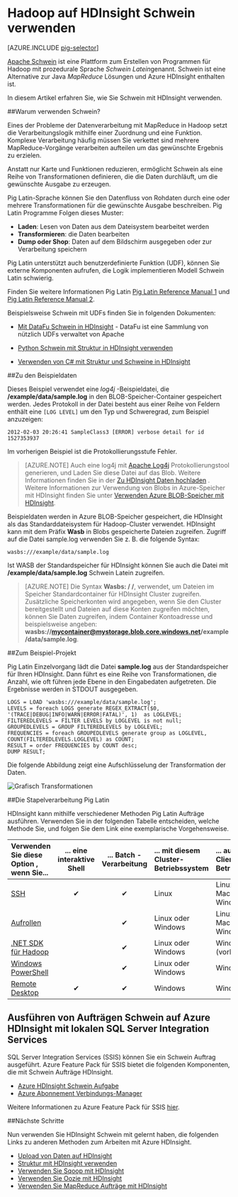 <properties
   pageTitle="Verwenden Hadoop Schweine in HDInsight | Microsoft Azure"
   description="Erfahren Sie, wie Hadoop auf HDInsight Schwein mit."
   services="hdinsight"
   documentationCenter=""
   authors="Blackmist"
   manager="jhubbard"
   editor="cgronlun"
    tags="azure-portal"/>

<tags
   ms.service="hdinsight"
   ms.devlang="na"
   ms.topic="article"
   ms.tgt_pltfrm="na"
   ms.workload="big-data"
   ms.date="09/14/2016"
   ms.author="larryfr"/>

# <a name="use-pig-with-hadoop-on-hdinsight"></a>Hadoop auf HDInsight Schwein verwenden

[AZURE.INCLUDE [pig-selector](../../includes/hdinsight-selector-use-pig.md)]

[Apache Schwein](http://pig.apache.org/) ist eine Plattform zum Erstellen von Programmen für Hadoop mit prozedurale Sprache *Schwein Latein*genannt. Schwein ist eine Alternative zur Java *MapReduce* Lösungen und Azure HDInsight enthalten ist.

In diesem Artikel erfahren Sie, wie Sie Schwein mit HDInsight verwenden.

##<a id="why"></a>Warum verwenden Schwein?

Eines der Probleme der Datenverarbeitung mit MapReduce in Hadoop setzt die Verarbeitungslogik mithilfe einer Zuordnung und eine Funktion. Komplexe Verarbeitung häufig müssen Sie verkettet sind mehrere MapReduce-Vorgänge verarbeiten aufteilen um das gewünschte Ergebnis zu erzielen.

Anstatt nur Karte und Funktionen reduzieren, ermöglicht Schwein als eine Reihe von Transformationen definieren, die die Daten durchläuft, um die gewünschte Ausgabe zu erzeugen.

Pig Latin-Sprache können Sie den Datenfluss von Rohdaten durch eine oder mehrere Transformationen für die gewünschte Ausgabe beschreiben. Pig Latin Programme Folgen dieses Muster:

- **Laden**: Lesen von Daten aus dem Dateisystem bearbeitet werden
- **Transformieren**: die Daten bearbeiten
- **Dump oder Shop**: Daten auf dem Bildschirm ausgegeben oder zur Verarbeitung speichern

Pig Latin unterstützt auch benutzerdefinierte Funktion (UDF), können Sie externe Komponenten aufrufen, die Logik implementieren Modell Schwein Latin schwierig.

Finden Sie weitere Informationen Pig Latin [Pig Latin Reference Manual 1](http://pig.apache.org/docs/r0.7.0/piglatin_ref1.html) und [Pig Latin Reference Manual 2](http://pig.apache.org/docs/r0.7.0/piglatin_ref2.html).

Beispielsweise Schwein mit UDFs finden Sie in folgenden Dokumenten:

* [Mit DataFu Schwein in HDInsight](hdinsight-hadoop-use-pig-datafu-udf.md) - DataFu ist eine Sammlung von nützlich UDFs verwaltet von Apache

* [Python Schwein mit Struktur in HDInsight verwenden](hdinsight-python.md)

* [Verwenden von C# mit Struktur und Schweine in HDInsight](hdinsight-hadoop-hive-pig-udf-dotnet-csharp.md)

##<a id="data"></a>Zu den Beispieldaten

Dieses Beispiel verwendet eine *log4j* -Beispieldatei, die **/example/data/sample.log** in den BLOB-Speicher-Container gespeichert werden. Jedes Protokoll in der Datei besteht aus einer Reihe von Feldern enthält eine `[LOG LEVEL]` um den Typ und Schweregrad, zum Beispiel anzuzeigen:

    2012-02-03 20:26:41 SampleClass3 [ERROR] verbose detail for id 1527353937

Im vorherigen Beispiel ist die Protokollierungsstufe Fehler.

> [AZURE.NOTE] Auch eine log4j mit [Apache Log4j](http://en.wikipedia.org/wiki/Log4j) Protokollierungstool generieren, und Laden Sie diese Datei auf das Blob. Weitere Informationen finden Sie in der [Zu HDInsight Daten hochladen](hdinsight-upload-data.md) . Weitere Informationen zur Verwendung von Blobs in Azure-Speicher mit HDInsight finden Sie unter [Verwenden Azure BLOB-Speicher mit HDInsight](hdinsight-hadoop-use-blob-storage.md).

Beispieldaten werden in Azure BLOB-Speicher gespeichert, die HDInsight als das Standarddateisystem für Hadoop-Cluster verwendet. HDInsight kann mit dem Präfix **Wasb** in Blobs gespeicherte Dateien zugreifen. Zugriff auf die Datei sample.log verwenden Sie z. B. die folgende Syntax:

    wasbs:///example/data/sample.log

Ist WASB der Standardspeicher für HDInsight können Sie auch die Datei mit **/example/data/sample.log** Schwein Latein zugreifen.

> [AZURE.NOTE] Die Syntax **Wasbs: / /**, verwendet, um Dateien im Speicher Standardcontainer für HDInsight Cluster zugreifen. Zusätzliche Speicherkonten wird angegeben, wenn Sie den Cluster bereitgestellt und Dateien auf diese Konten zugreifen möchten, können Sie Daten zugreifen, indem Container Kontoadresse und beispielsweise angeben: **wasbs://mycontainer@mystorage.blob.core.windows.net/example/data/sample.log**.


##<a id="job"></a>Zum Beispiel-Projekt

Pig Latin Einzelvorgang lädt die Datei **sample.log** aus der Standardspeicher für Ihren HDInsight. Dann führt es eine Reihe von Transformationen, die Anzahl, wie oft führen jede Ebene in den Eingabedaten aufgetreten. Die Ergebnisse werden in STDOUT ausgegeben.

    LOGS = LOAD 'wasbs:///example/data/sample.log';
    LEVELS = foreach LOGS generate REGEX_EXTRACT($0, '(TRACE|DEBUG|INFO|WARN|ERROR|FATAL)', 1)  as LOGLEVEL;
    FILTEREDLEVELS = FILTER LEVELS by LOGLEVEL is not null;
    GROUPEDLEVELS = GROUP FILTEREDLEVELS by LOGLEVEL;
    FREQUENCIES = foreach GROUPEDLEVELS generate group as LOGLEVEL, COUNT(FILTEREDLEVELS.LOGLEVEL) as COUNT;
    RESULT = order FREQUENCIES by COUNT desc;
    DUMP RESULT;

Die folgende Abbildung zeigt eine Aufschlüsselung der Transformation der Daten.

![Grafisch Transformationen][image-hdi-pig-data-transformation]

##<a id="run"></a>Die Stapelverarbeitung Pig Latin

HDInsight kann mithilfe verschiedener Methoden Pig Latin Aufträge ausführen. Verwenden Sie in der folgenden Tabelle entscheiden, welche Methode Sie, und folgen Sie dem Link eine exemplarische Vorgehensweise.

| **Verwenden Sie diese Option** , wenn Sie...                                   | ... eine **interaktive** Shell | ... **Batch** -Verarbeitung | ... mit diesem **Cluster-Betriebssystem** | ... aus dem **Client-Betriebssystem** |
|:--------------------------------------------------------------|:---------------------------:|:-----------------------:|:------------------------------------------|:-----------------------------------------|
| [SSH](hdinsight-hadoop-use-pig-ssh.md)                        |              ✔              |            ✔            | Linux                                     | Linux, Unix, Mac OS X oder Windows        |
| [Aufrollen](hdinsight-hadoop-use-pig-curl.md)                      |           &nbsp;            |            ✔            | Linux oder Windows                          | Linux, Unix, Mac OS X oder Windows        |
| [.NET SDK für Hadoop](hdinsight-hadoop-use-pig-dotnet-sdk.md) |           &nbsp;            |            ✔            | Linux oder Windows                          | Windows (vorläufig)                        |
| [Windows PowerShell](hdinsight-hadoop-use-pig-powershell.md)  |           &nbsp;            |            ✔            | Linux oder Windows                          | Windows                                  |
| [Remote Desktop](hdinsight-hadoop-use-pig-remote-desktop.md)  |              ✔              |            ✔            | Windows                                   | Windows                                  |


## <a name="running-pig-jobs-on-azure-hdinsight-using-on-premises-sql-server-integration-services"></a>Ausführen von Aufträgen Schwein auf Azure HDInsight mit lokalen SQL Server Integration Services

SQL Server Integration Services (SSIS) können Sie ein Schwein Auftrag ausgeführt. Azure Feature Pack für SSIS bietet die folgenden Komponenten, die mit Schwein Aufträge HDInsight.


- [Azure HDInsight Schwein Aufgabe][pigtask]
- [Azure Abonnement Verbindungs-Manager][connectionmanager]


Weitere Informationen zu Azure Feature Pack für SSIS [hier][ssispack].


##<a id="nextsteps"></a>Nächste Schritte

Nun verwenden Sie HDInsight Schwein mit gelernt haben, die folgenden Links zu anderen Methoden zum Arbeiten mit Azure HDInsight.

* [Upload von Daten auf HDInsight][hdinsight-upload-data]
* [Struktur mit HDInsight verwenden][hdinsight-use-hive]
* [Verwenden Sie Sqoop mit HDInsight](hdinsight-use-sqoop.md)
* [Verwenden Sie Oozie mit HDInsight](hdinsight-use-oozie.md)
* [Verwenden Sie MapReduce Aufträge mit HDInsight][hdinsight-use-mapreduce]

[check]: ./media/hdinsight-use-pig/hdi.checkmark.png

[apachepig-home]: http://pig.apache.org/
[putty]: http://www.chiark.greenend.org.uk/~sgtatham/putty/download.html
[curl]: http://curl.haxx.se/
[pigtask]: http://msdn.microsoft.com/library/mt146781(v=sql.120).aspx
[connectionmanager]: http://msdn.microsoft.com/library/mt146773(v=sql.120).aspx
[ssispack]: http://msdn.microsoft.com/library/mt146770(v=sql.120).aspx

[hdinsight-storage]: hdinsight-use-blob-storage.md
[hdinsight-upload-data]: hdinsight-upload-data.md
[hdinsight-get-started]: ../hdinsight-get-started.md
[hdinsight-admin-powershell]: hdinsight-administer-use-powershell.md

[hdinsight-use-hive]: hdinsight-use-hive.md
[hdinsight-use-mapreduce]: hdinsight-use-mapreduce.md

[hdinsight-provision]: hdinsight-provision-clusters.md
[hdinsight-submit-jobs]: hdinsight-submit-hadoop-jobs-programmatically.md#mapreduce-sdk

[Powershell-install-configure]: ../powershell-install-configure.md

[powershell-start]: http://technet.microsoft.com/library/hh847889.aspx

[image-hdi-log4j-sample]: ./media/hdinsight-use-pig/HDI.wholesamplefile.png
[image-hdi-pig-data-transformation]: ./media/hdinsight-use-pig/HDI.DataTransformation.gif
[image-hdi-pig-powershell]: ./media/hdinsight-use-pig/hdi.pig.powershell.png
[image-hdi-pig-architecture]: ./media/hdinsight-use-pig/HDI.Pig.Architecture.png
